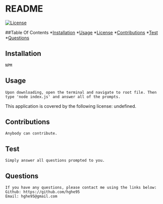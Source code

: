 
  # README
 [![License](https://img.shields.io/badge/license-MIT-blue.svg)](https://opensource.org/licenses/MIT)

##Table Of Contents
*[Installation](#installation)
*[Usage](#usage) 
*[License](#license)
*[Contributions](#contributions)
*[Test](#test)
*[Questions](#questions)

  ## Installation
    NPM 

  ## Usage
    Upon downloading, open the terminal and navigate to root file. Then type 'node index.js' and answer all of the prompts.

  This application is covered by the following license: undefined.

  ## Contributions
    Anybody can contribute. 

  ## Test
    Simply answer all questions prompted to you.

  ## Questions
    If you have any questions, please contact me using the links below:
    Github: https://github.com/hghe95
    Email: hghe95@gmail.com
  